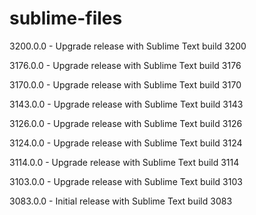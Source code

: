 # sublime-files
3200.0.0 - Upgrade release with Sublime Text build 3200

3176.0.0 - Upgrade release with Sublime Text build 3176

3170.0.0 - Upgrade release with Sublime Text build 3170

3143.0.0 - Upgrade release with Sublime Text build 3143

3126.0.0 - Upgrade release with Sublime Text build 3126

3124.0.0 - Upgrade release with Sublime Text build 3124

3114.0.0 - Upgrade release with Sublime Text build 3114

3103.0.0 - Upgrade release with Sublime Text build 3103

3083.0.0 - Initial release with Sublime Text build 3083
